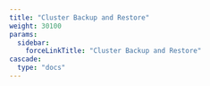 ```yaml
---
title: "Cluster Backup and Restore"
weight: 30100
params:
  sidebar:
    forceLinkTitle: "Cluster Backup and Restore"
cascade:
  type: "docs"
---
```


